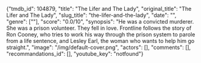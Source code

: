 {"tmdb_id": 104879, "title": "The Lifer and The Lady", "original_title": "The Lifer and The Lady", "slug_title": "the-lifer-and-the-lady", "date": "", "genre": [""], "score": "0.0/10", "synopsis": "He was a convicted murderer. She was a prison volunteer. They fell in love. Frontline follows the story of Ron Cooney, who tries to work his way through the prison system to parole from a life sentence, and Lesley Earl, the woman who wants to help him go straight.", "image": "/img/default-cover.png", "actors": [], "comments": [], "recommandations_id": [], "youtube_key": "notfound"}
